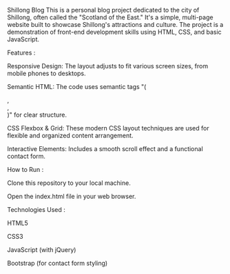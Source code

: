 Shillong Blog
This is a personal blog project dedicated to the city of Shillong, often called the "Scotland of the East." It's a simple, multi-page website built to showcase Shillong's attractions and culture. 
The project is a demonstration of front-end development skills using HTML, CSS, and basic JavaScript.

Features :

Responsive Design: The layout adjusts to fit various screen sizes, from mobile phones to desktops.
  
Semantic HTML: The code uses semantic tags "(<main>, <section>, <article>)" for clear structure.
  
CSS Flexbox & Grid: These modern CSS layout techniques are used for flexible and organized content arrangement.
  
Interactive Elements: Includes a smooth scroll effect and a functional contact form.


How to Run :

Clone this repository to your local machine.

Open the index.html file in your web browser.


Technologies Used :

HTML5

CSS3

JavaScript (with jQuery)

Bootstrap (for contact form styling)
